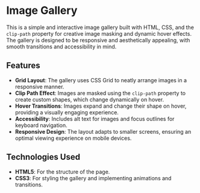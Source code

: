 # Image Gallery

This is a simple and interactive image gallery built with HTML, CSS, and the `clip-path` property for creative image masking and dynamic hover effects. The gallery is designed to be responsive and aesthetically appealing, with smooth transitions and accessibility in mind.

## Features

- **Grid Layout**: The gallery uses CSS Grid to neatly arrange images in a responsive manner.
- **Clip Path Effect**: Images are masked using the `clip-path` property to create custom shapes, which change dynamically on hover.
- **Hover Transitions**: Images expand and change their shape on hover, providing a visually engaging experience.
- **Accessibility**: Includes alt text for images and focus outlines for keyboard navigation.
- **Responsive Design**: The layout adapts to smaller screens, ensuring an optimal viewing experience on mobile devices.

## Technologies Used

- **HTML5**: For the structure of the page.
- **CSS3**: For styling the gallery and implementing animations and transitions.



